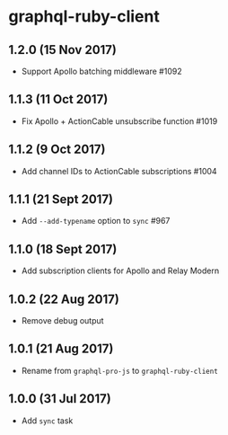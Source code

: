 # graphql-ruby-client

## 1.2.0 (15 Nov 2017)

- Support Apollo batching middleware #1092

## 1.1.3 (11 Oct 2017)

- Fix Apollo + ActionCable unsubscribe function #1019

## 1.1.2 (9 Oct 2017)

- Add channel IDs to ActionCable subscriptions #1004

## 1.1.1 (21 Sept 2017)

- Add `--add-typename` option to `sync` #967

## 1.1.0 (18 Sept 2017)

- Add subscription clients for Apollo and Relay Modern

## 1.0.2 (22 Aug 2017)

- Remove debug output

## 1.0.1 (21 Aug 2017)

- Rename from `graphql-pro-js` to `graphql-ruby-client`

## 1.0.0 (31 Jul 2017)

- Add `sync` task
